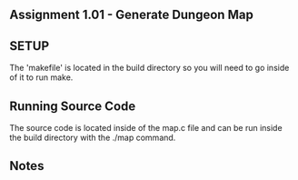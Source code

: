 ## Assignment 1.01 - Generate Dungeon Map

## SETUP

The 'makefile' is located in the build directory so you will need to go inside of it to run make.

## Running Source Code

The source code is located inside of the map.c file and can be run inside the build directory
with the ./map command.

## Notes
